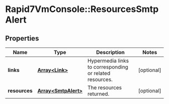 # Rapid7VmConsole::ResourcesSmtpAlert

## Properties
Name | Type | Description | Notes
------------ | ------------- | ------------- | -------------
**links** | [**Array&lt;Link&gt;**](Link.md) | Hypermedia links to corresponding or related resources. | [optional] 
**resources** | [**Array&lt;SmtpAlert&gt;**](SmtpAlert.md) | The resources returned. | [optional] 



